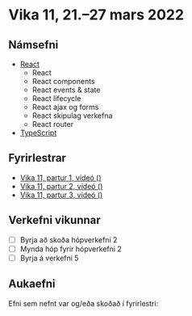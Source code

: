 # Vika 11, 21.–27 mars 2022

## Námsefni

* [React](../namsefni/15.react/readme.md)
  * React
  * React components
  * React events & state
  * React lifecycle
  * React ajax og forms
  * React skipulag verkefna
  * React router
* [TypeScript](../namsefni/16.typescript/readme.md)

## Fyrirlestrar

* [Vika 11, partur 1, vídeó ()](https://youtu.be/)
* [Vika 11, partur 2, vídeó ()](https://youtu.be/)
* [Vika 11, partur 3, vídeó ()](https://youtu.be/)

## Verkefni vikunnar

* [ ] Byrja að skoða hópverkefni 2
* [ ] Mynda hóp fyrir hópverkefni 2
* [ ] Byrja á verkefni 5

## Aukaefni

Efni sem nefnt var og/eða skoðað í fyrirlestri:
